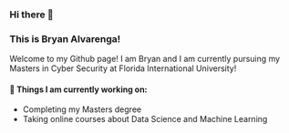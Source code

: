 ### Hi there 👋 
### This is Bryan Alvarenga!

Welcome to my Github page! I am Bryan and I am currently pursuing my Masters in Cyber Security at Florida International University!

#### 🌱 Things I am currently working on: 
- Completing my Masters degree
- Taking online courses about Data Science and Machine Learning
  
